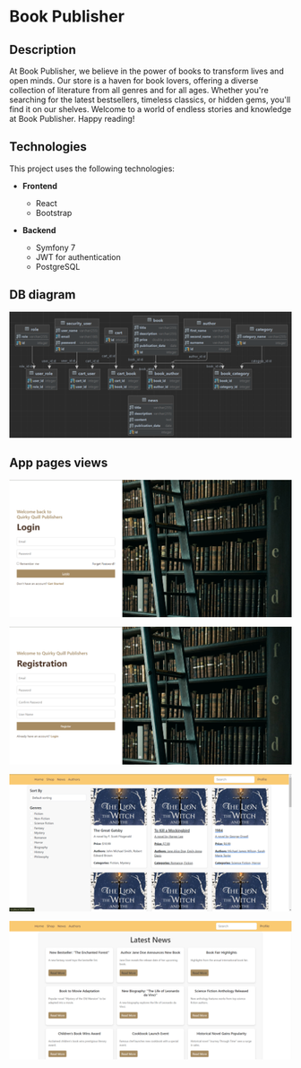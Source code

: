 # Book Publisher

## Description
At Book Publisher, we believe in the power of books to transform lives and open minds. Our store is a haven for book lovers, offering a diverse collection of literature from all genres and for all ages. Whether you're searching for the latest bestsellers, timeless classics, or hidden gems, you'll find it on our shelves.
Welcome to a world of endless stories and knowledge at Book Publisher. Happy reading!

## Technologies
This project uses the following technologies:
- **Frontend**
  - React
  - Bootstrap

- **Backend**
  - Symfony 7
  - JWT for authentication
  - PostgreSQL


## DB diagram
![ERD](./images/ERD.png)


## App pages views
![Login Page](./images/login.png)

![Registation Page](./images/register.png)

![Shop Page](./images/shop.png)

![News Page](./images/news.png)